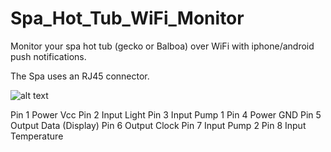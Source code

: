 # Spa_Hot_Tub_WiFi_Monitor
Monitor your spa hot tub (gecko or Balboa) over WiFi with iphone/android push notifications.


The Spa uses an RJ45 connector. 

![alt text](http://url/to/img.png)

Pin 1	Power	Vcc
Pin 2	Input	Light
Pin 3	Input	Pump 1
Pin 4	Power	GND
Pin 5	Output	Data (Display)
Pin 6	Output	Clock
Pin 7	Input	Pump 2
Pin 8	Input	Temperature
